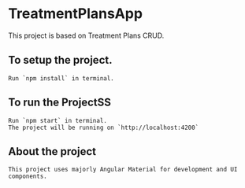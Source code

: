 # TreatmentPlansApp

This project is based on Treatment Plans CRUD.

## To setup the project.
    Run `npm install` in terminal.

## To run the ProjectSS
    Run `npm start` in terminal.
    The project will be running on `http://localhost:4200`

## About the project
    This project uses majorly Angular Material for development and UI components.